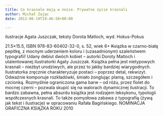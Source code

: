 ```yaml
---
title: Co krasnale mają w nosie. Prywatne życie krasnali
author: Michał Zając
date: 2013-06-19T19:46:58+00:00

---
```

ilustracje Agata Juszczak, teksty Dorota Matloch, wyd. Hokus-Pokus


  21.5&#215;15.5, ISBN 978-83-60402-32-0, s. 52, wiek 6+<b></b>
<span style="text-decoration: line-through;">K</span>siążka w czarno-białą pepitkę, z mocnym uderzeniem koloru i (uzasadnionym) szaleństwem typografii! Udany debiut dwóch kobiet &#8211; autorki Doroty Matloch i utalentowanej ilustratorki Agaty Juszczak. Książka pełna jest nietypowych krasnali &#8211; niezbyt urodziwych, ale przez to jakby bardziej wiarygodnych. Ilustratorka zręcznie charakteryzuje postaci &#8211; poprzez detal, rekwizyt.  Odważnie komponuje rozkładówki, śmiało żonglując plamą, szczegółem i czcionką. Rozmyślnie ograniczona gama barw – od różu, przez fiolet do mocnej czerni – pozwala skupić się na walorach dynamicznej ilustracji.
To bardzo zabawna, pełna absurdu książka jest rodzajem leksykonu, typologii współczesnych krasnali. To także pomysłowa zabawa z typografią (żywą jak tekst i ilustracje) w opracowaniu Rafała Bagińskiego.
NOMINACJA GRAFICZNA KSIĄŻKA ROKU 2010
 
